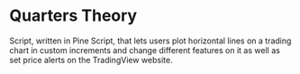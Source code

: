 # Quarters Theory
Script, written in Pine Script, that lets users plot horizontal lines on a trading chart in custom increments and change different features on it as well as set price alerts on the TradingView website.
